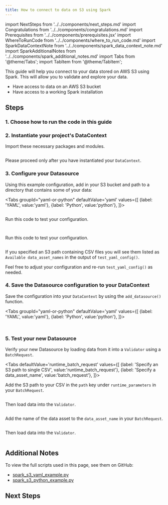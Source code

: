 ```yaml
---
title: How to connect to data on S3 using Spark
---
```


import NextSteps from '../../components/next_steps.md'
import Congratulations from '../../components/congratulations.md'
import Prerequisites from '../../components/prerequisites.jsx'
import WhereToRunCode from '../../components/where_to_run_code.md'
import SparkDataContextNote from '../../components/spark_data_context_note.md'
import SparkAdditionalNotes from '../../components/spark_additional_notes.md'
import Tabs from '@theme/Tabs';
import TabItem from '@theme/TabItem';

This guide will help you connect to your data stored on AWS S3 using Spark.
This will allow you to validate and explore your data.

<Prerequisites>

- Have access to data on an AWS S3 bucket
- Have access to a working Spark installation

</Prerequisites>

## Steps

### 1. Choose how to run the code in this guide

<WhereToRunCode />

### 2. Instantiate your project's DataContext

Import these necessary packages and modules.

```python file=../../../../../tests/integration/docusaurus/connecting_to_your_data/cloud/s3/spark/inferred_and_runtime_yaml_example.py#L3-L6
```

<SparkDataContextNote />

Please proceed only after you have instantiated your `DataContext`.

### 3. Configure your Datasource

Using this example configuration, add in your S3 bucket and path to a directory that contains some of your data:

<Tabs
  groupId="yaml-or-python"
  defaultValue='yaml'
  values={[
  {label: 'YAML', value:'yaml'},
  {label: 'Python', value:'python'},
  ]}>
  <TabItem value="yaml">

```python file=../../../../../tests/integration/docusaurus/connecting_to_your_data/cloud/s3/spark/inferred_and_runtime_yaml_example.py#L23-L42
```

Run this code to test your configuration.

```python file=../../../../../tests/integration/docusaurus/connecting_to_your_data/cloud/s3/spark/inferred_and_runtime_yaml_example.py#L52
```

</TabItem>
<TabItem value="python">

```python file=../../../../../tests/integration/docusaurus/connecting_to_your_data/cloud/s3/spark/inferred_and_runtime_python_example.py#L21-L42
```

Run this code to test your configuration.

```python file=../../../../../tests/integration/docusaurus/connecting_to_your_data/cloud/s3/spark/inferred_and_runtime_python_example.py#L53
```

</TabItem>
</Tabs>

If you specified an S3 path containing CSV files you will see them listed as `Available data_asset_names` in the output of `test_yaml_config()`.

Feel free to adjust your configuration and re-run `test_yaml_config()` as needed.

### 4. Save the Datasource configuration to your DataContext

Save the configuration into your `DataContext` by using the `add_datasource()` function.

<Tabs
  groupId="yaml-or-python"
  defaultValue='yaml'
  values={[
  {label: 'YAML', value:'yaml'},
  {label: 'Python', value:'python'},
  ]}>
  <TabItem value="yaml">

```python file=../../../../../tests/integration/docusaurus/connecting_to_your_data/cloud/s3/spark/inferred_and_runtime_yaml_example.py#L54
```

</TabItem>
<TabItem value="python">

```python file=../../../../../tests/integration/docusaurus/connecting_to_your_data/cloud/s3/spark/inferred_and_runtime_python_example.py#L55
```

</TabItem>
</Tabs>

### 5. Test your new Datasource

Verify your new Datasource by loading data from it into a `Validator` using a `BatchRequest`.

<Tabs
  defaultValue='runtime_batch_request'
  values={[
  {label: 'Specify an S3 path to single CSV', value:'runtime_batch_request'},
  {label: 'Specify a data_asset_name', value:'batch_request'},
  ]}>
  <TabItem value="runtime_batch_request">

Add the S3 path to your CSV in the `path` key under `runtime_parameters` in your `BatchRequest`.

```python file=../../../../../tests/integration/docusaurus/connecting_to_your_data/cloud/s3/spark/inferred_and_runtime_yaml_example.py#L57-L63
```
Then load data into the `Validator`.
```python file=../../../../../tests/integration/docusaurus/connecting_to_your_data/cloud/s3/spark/inferred_and_runtime_yaml_example.py#L71-L77
```

  </TabItem>
  <TabItem value="batch_request">

Add the name of the data asset to the `data_asset_name` in your `BatchRequest`.

```python file=../../../../../tests/integration/docusaurus/connecting_to_your_data/cloud/s3/spark/inferred_and_runtime_yaml_example.py#L83-L88
```
Then load data into the `Validator`.
```python file=../../../../../tests/integration/docusaurus/connecting_to_your_data/cloud/s3/spark/inferred_and_runtime_yaml_example.py#L96-L102
```

  </TabItem>
</Tabs>


<Congratulations />

## Additional Notes

<SparkAdditionalNotes />

To view the full scripts used in this page, see them on GitHub:

- [spark_s3_yaml_example.py](https://github.com/great-expectations/great_expectations/blob/develop/tests/integration/docusaurus/connecting_to_your_data/cloud/s3/spark/inferred_and_runtime_yaml_example.py)
- [spark_s3_python_example.py](https://github.com/great-expectations/great_expectations/blob/develop/tests/integration/docusaurus/connecting_to_your_data/cloud/s3/spark/inferred_and_runtime_python_example.py)

## Next Steps

<NextSteps />
